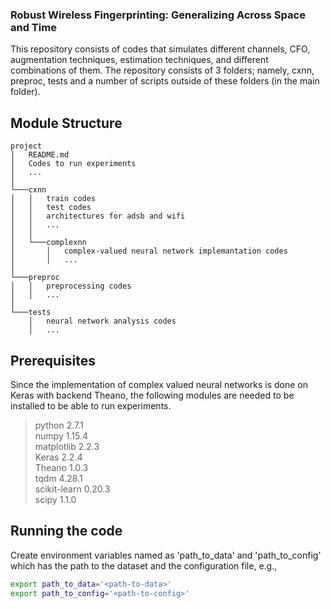 ### Robust Wireless Fingerprinting: Generalizing Across Space and Time #

This repository consists of codes that simulates different channels, CFO, augmentation techniques, estimation techniques, and different combinations of them. The repository consists of 3 folders; namely, cxnn, preproc, tests and a number of scripts outside of these folders (in the main folder). 

## Module Structure #

```
project
│   README.md
│   Codes to run experiments 
│	...
│
└───cxnn
│   │   train codes
│   │   test codes
│   │   architectures for adsb and wifi
│   │   ...
│   │ 
│   └───complexnn
│       │   complex-valued neural network implemantation codes
│       │   ...
│   
└───preproc   
│   │   preprocessing codes
│   │   ...
│
└───tests
    │   neural network analysis codes
    │   ...
```

## Prerequisites #

Since the implementation of complex valued neural networks is done on Keras with backend Theano, the following modules are needed to be installed to be able to run experiments.

> python                    2.7.1\
> numpy                     1.15.4\
> matplotlib                2.2.3\
> Keras                     2.2.4\
> Theano                    1.0.3\
> tqdm                      4.28.1\
> scikit-learn              0.20.3\
> scipy                     1.1.0

## Running the code #

Create environment variables named as 'path_to_data' and 'path_to_config' which has the path to the dataset and the configuration file, e.g.,

```bash
export path_to_data='<path-to-data>'
export path_to_config='<path-to-config>'
```




